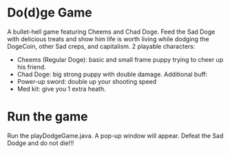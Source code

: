 # Do(d)ge Game
 A bullet-hell game featuring Cheems and Chad Doge. Feed the Sad Doge with delicious treats and show him life is worth living while dodging the DogeCoin, other Sad creps, and capitalism.
 2 playable characters:
 - Cheems (Regular Doge): basic and small frame puppy trying to cheer up his friend.
 - Chad Doge: big strong puppy with double damage.
Additional buff:
 - Power-up sword: double up your shooting speed
 - Med kit: give you 1 extra heath.
# Run the game
Run the playDodgeGame.java. A pop-up window will appear. Defeat the Sad Dodge and do not die!!!
